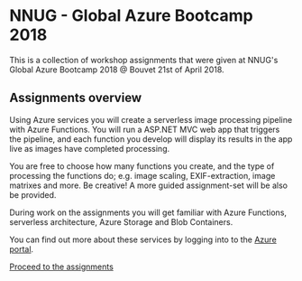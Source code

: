 NNUG - Global Azure Bootcamp 2018
=================================

This is a collection of workshop assignments that were given at NNUG's Global Azure Bootcamp 2018 @ Bouvet 21st of April 2018.

## Assignments overview

Using Azure services you will create a serverless image processing pipeline with Azure Functions. You will run a ASP.NET MVC web app that triggers the pipeline, and each function you develop will display its results in the app live as images have completed processing.

You are free to choose how many functions you create, and the type of processing the functions do; e.g. image scaling, EXIF-extraction, image matrixes and more. Be creative! A more guided assignment-set will be also be provided.

During work on the assignments you will get familiar with Azure Functions, serverless architecture, Azure Storage and Blob Containers.

You can find out more about these services by logging into to the [Azure portal](https://portal.azure.com/).

[Proceed to the assignments](https://github.com/HenrikWM/NNUG_GAB2018/wiki)
